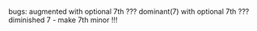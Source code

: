 bugs:
augmented with optional 7th ???
dominant(7) with optional 7th ???
diminished 7 - make 7th minor !!!

